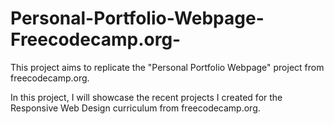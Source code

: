 # Personal-Portfolio-Webpage-Freecodecamp.org-

This project aims to replicate the "Personal Portfolio Webpage" project from freecodecamp.org.

In this project, I will showcase the recent projects I created for the Responsive Web Design curriculum from freecodecamp.org.
